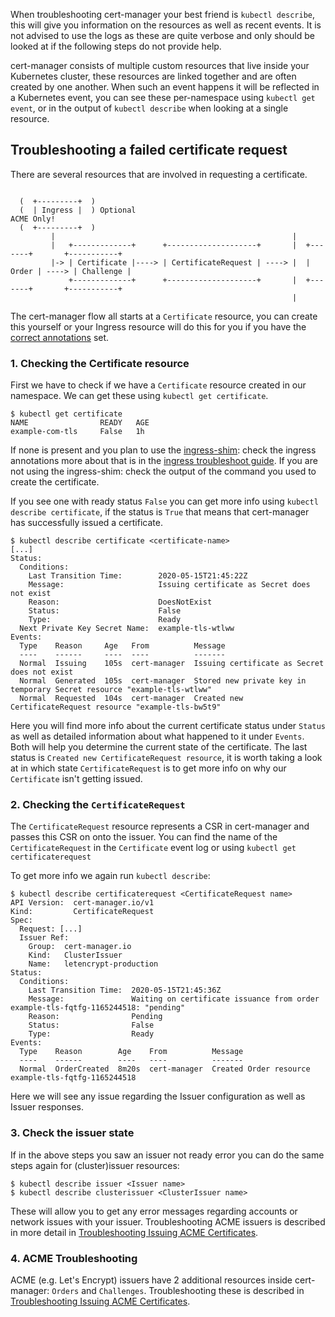 When troubleshooting cert-manager your best friend is `kubectl describe`, this
will give you information on the resources as well as recent events. It is not
advised to use the logs as these are quite verbose and only should be looked at
if the following steps do not provide help.

cert-manager consists of multiple custom resources that live inside your
Kubernetes cluster, these resources are linked together and are often created by
one another. When such an event happens it will be reflected in a Kubernetes
event, you can see these per-namespace using `kubectl get event`, or in the
output of `kubectl describe` when looking at a single resource.

## Troubleshooting a failed certificate request

There are several resources that are involved in requesting a certificate.

```

  (  +---------+  )
  (  | Ingress |  ) Optional                                              ACME Only!
  (  +---------+  )
         |                                                     |
         |   +-------------+      +--------------------+       |  +-------+       +-----------+
         |-> | Certificate |----> | CertificateRequest | ----> |  | Order | ----> | Challenge |
             +-------------+      +--------------------+       |  +-------+       +-----------+
                                                               |
```

The cert-manager flow all starts at a `Certificate` resource, you can create
this yourself or your Ingress resource will do this for you if you have the
[correct annotations](../../usage/ingress/) set.

### 1. Checking the Certificate resource

First we have to check if we have a `Certificate` resource created in our
namespace. We can get these using `kubectl get certificate`.

```console
$ kubectl get certificate
NAME                READY   AGE
example-com-tls     False   1h
```

If none is present and you plan to use the [ingress-shim](../../usage/ingress/):
check the ingress annotations more about that is in the
[ingress troubleshoot guide](../../usage/ingress/#troubleshooting). If you are
not using the ingress-shim: check the output of the command you used to create
the certificate.

If you see one with ready status `False` you can get more info using
`kubectl describe certificate`, if the status is `True` that means that
cert-manager has successfully issued a certificate.

```console
$ kubectl describe certificate <certificate-name>
[...]
Status:
  Conditions:
    Last Transition Time:        2020-05-15T21:45:22Z
    Message:                     Issuing certificate as Secret does not exist
    Reason:                      DoesNotExist
    Status:                      False
    Type:                        Ready
  Next Private Key Secret Name:  example-tls-wtlww
Events:
  Type    Reason     Age   From          Message
  ----    ------     ----  ----          -------
  Normal  Issuing    105s  cert-manager  Issuing certificate as Secret does not exist
  Normal  Generated  105s  cert-manager  Stored new private key in temporary Secret resource "example-tls-wtlww"
  Normal  Requested  104s  cert-manager  Created new CertificateRequest resource "example-tls-bw5t9"
```

Here you will find more info about the current certificate status under `Status`
as well as detailed information about what happened to it under `Events`. Both
will help you determine the current state of the certificate. The last status is
`Created new CertificateRequest resource`, it is worth taking a look at in which
state `CertificateRequest` is to get more info on why our `Certificate` isn't
getting issued.

### 2. Checking the `CertificateRequest`

The `CertificateRequest` resource represents a CSR in cert-manager and passes
this CSR on onto the issuer. You can find the name of the `CertificateRequest`
in the `Certificate` event log or using `kubectl get certificaterequest`

To get more info we again run `kubectl describe`:

```console
$ kubectl describe certificaterequest <CertificateRequest name>
API Version:  cert-manager.io/v1
Kind:         CertificateRequest
Spec:
  Request: [...]
  Issuer Ref:
    Group:  cert-manager.io
    Kind:   ClusterIssuer
    Name:   letencrypt-production
Status:
  Conditions:
    Last Transition Time:  2020-05-15T21:45:36Z
    Message:               Waiting on certificate issuance from order example-tls-fqtfg-1165244518: "pending"
    Reason:                Pending
    Status:                False
    Type:                  Ready
Events:
  Type    Reason        Age    From          Message
  ----    ------        ----   ----          -------
  Normal  OrderCreated  8m20s  cert-manager  Created Order resource example-tls-fqtfg-1165244518
```

Here we will see any issue regarding the Issuer configuration as well as Issuer
responses.

### 3. Check the issuer state

If in the above steps you saw an issuer not ready error you can do the same
steps again for (cluster)issuer resources:

```console
$ kubectl describe issuer <Issuer name>
$ kubectl describe clusterissuer <ClusterIssuer name>
```

These will allow you to get any error messages regarding accounts or network
issues with your issuer. Troubleshooting ACME issuers is described in more
detail in [Troubleshooting Issuing ACME Certificates](../acme/).

### 4. ACME Troubleshooting

ACME (e.g. Let's Encrypt) issuers have 2 additional resources inside
cert-manager: `Orders` and `Challenges`. Troubleshooting these is described in
[Troubleshooting Issuing ACME Certificates](../acme/).
